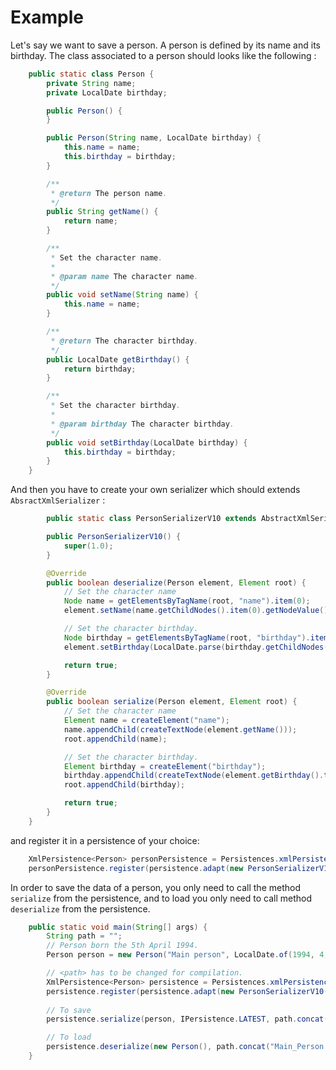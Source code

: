 # Example

Let's say we want to save a person. A person is defined by its name and its birthday. The class associated to a person should looks like the following :

```java
	public static class Person {
		private String name;
		private LocalDate birthday;

		public Person() {
		}

		public Person(String name, LocalDate birthday) {
			this.name = name;
			this.birthday = birthday;
		}

		/**
		 * @return The person name.
		 */
		public String getName() {
			return name;
		}

		/**
		 * Set the character name.
		 * 
		 * @param name The character name.
		 */
		public void setName(String name) {
			this.name = name;
		}

		/**
		 * @return The character birthday.
		 */
		public LocalDate getBirthday() {
			return birthday;
		}

		/**
		 * Set the character birthday.
		 * 
		 * @param birthday The character birthday.
		 */
		public void setBirthday(LocalDate birthday) {
			this.birthday = birthday;
		}
	}
```

And then you have to create your own serializer which should extends <code>AbsractXmlSerializer</code> :

```java
		public static class PersonSerializerV10 extends AbstractXmlSerializer<Person> {

		public PersonSerializerV10() {
			super(1.0);
		}

		@Override
		public boolean deserialize(Person element, Element root) {
			// Set the character name
			Node name = getElementsByTagName(root, "name").item(0);
			element.setName(name.getChildNodes().item(0).getNodeValue());

			// Set the character birthday.
			Node birthday = getElementsByTagName(root, "birthday").item(0);
			element.setBirthday(LocalDate.parse(birthday.getChildNodes().item(0).getNodeValue()));

			return true;
		}

		@Override
		public boolean serialize(Person element, Element root) {
			// Set the character name
			Element name = createElement("name");
			name.appendChild(createTextNode(element.getName()));
			root.appendChild(name);

			// Set the character birthday.
			Element birthday = createElement("birthday");
			birthday.appendChild(createTextNode(element.getBirthday().toString()));
			root.appendChild(birthday);

			return true;
		}
	}
```

and register it in a persistence of your choice:

```java
	XmlPersistence<Person> personPersistence = Persistences.xmlPersistence();
	personPersistence.register(persistence.adapt(new PersonSerializerV10());
```

In order to save the data of a person, you only need to call the method <code>serialize</code> from the persistence, and to load you only need to call method <code>deserialize</code> from the persistence.

```java
	public static void main(String[] args) {
		String path = "";
		// Person born the 5th April 1994.
		Person person = new Person("Main person", LocalDate.of(1994, 4, 5));

		// <path> has to be changed for compilation.
		XmlPersistence<Person> persistence = Persistences.xmlPersistence();
		persistence.register(persistence.adapt(new PersonSerializerV10()));
		
		// To save
		persistence.serialize(person, IPersistence.LATEST, path.concat("Main_Person.xml"));

		// To load
		persistence.deserialize(new Person(), path.concat("Main_Person.xml"));
	}
```